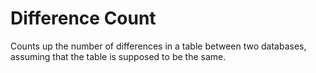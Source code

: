 # Difference Count

Counts up the number of differences in a table between two databases, assuming that the table is supposed to be the same.

